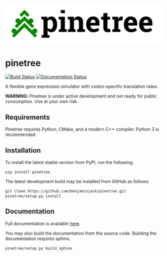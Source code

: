 ![pinetree](docs/pinetree-logo.png?raw=true)

# pinetree 
[![Build Status](https://travis-ci.org/benjaminjack/pinetree.svg?branch=master)](https://travis-ci.org/benjaminjack/pinetree)
[![Documentation Status](https://readthedocs.org/projects/pinetree/badge/?version=latest)](http://pinetree.readthedocs.io/en/latest/?badge=latest)

A flexible gene expression simulator with codon-specific translation rates.

**WARNING:** Pinetree is under active development and not ready for public consumption. Use at your own risk.

## Requirements

Pinetree requires Python, CMake, and a modern C++ compiler. Python 3 is recommended.

## Installation

To install the latest stable version from PyPI, run the following:

```
pip install pinetree 
```

The latest development build may be installed from GitHub as follows:

```   
git clone https://github.com/benjaminjack/pinetree.git
pinetree/setup.py install
```

## Documentation

Full documentation is available [here](http://pinetree.readthedocs.io/).

You may also build the documentation from the source code. Building the documentation requires sphinx.

```
pinetree/setup.py build_sphinx
```
